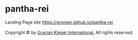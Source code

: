 # pantha-rei
Landing Page site https://gromen.github.io/pantha-rei</br></br>
Copyright © by [Gracjan Kleger International.](http://www.gracjankleger.com) All rights reserved.
